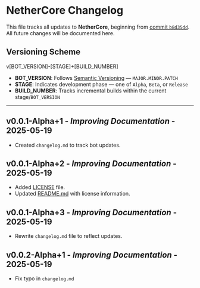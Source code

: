 # NetherCore Changelog

This file tracks all updates to **NetherCore**, beginning from [commit `b8d35dd`](https://github.com/NetherHost/nethercore/commit/b8d35ddc621569a1163cad2fcf56910acf931444). All future changes will be documented here.

## Versioning Scheme

v\[BOT_VERSION]-\[STAGE]+\[BUILD_NUMBER]

- **BOT_VERSION**: Follows [Semantic Versioning](https://semver.org/) — `MAJOR.MINOR.PATCH`
- **STAGE**: Indicates development phase — one of `Alpha`, `Beta`, or `Release`
- **BUILD_NUMBER**: Tracks incremental builds within the current stage/`BOT_VERSION`

---

## v0.0.1-Alpha+1 - _Improving Documentation_ - 2025-05-19

- Created `changelog.md` to track bot updates.

## v0.0.1-Alpha+2 - _Improving Documentation_ - 2025-05-19

- Added [LICENSE](./license) file.
- Updated [README.md](./readme.md) with license information.

## v0.0.1-Alpha+3 - _Improving Documentation_ - 2025-05-19

- Rewrite `changelog.md` file to reflect updates.

## v0.0.2-Alpha+1 - _Improving Documentation_ - 2025-05-19

- Fix typo in `changelog.md`
